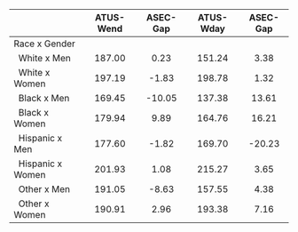 
|                      |    ATUS-Wend |     ASEC-Gap |    ATUS-Wday |     ASEC-Gap |
| -------------------- | :----------: | :----------: | :----------: | :----------: |
| Race x Gender        |              |              |              |              |
| &nbsp;&nbsp;White x Men |       187.00 |         0.23 |       151.24 |         3.38 |
| &nbsp;&nbsp;White x Women |       197.19 |        -1.83 |       198.78 |         1.32 |
| &nbsp;&nbsp;Black x Men |       169.45 |       -10.05 |       137.38 |        13.61 |
| &nbsp;&nbsp;Black x Women |       179.94 |         9.89 |       164.76 |        16.21 |
| &nbsp;&nbsp;Hispanic x Men |       177.60 |        -1.82 |       169.70 |       -20.23 |
| &nbsp;&nbsp;Hispanic x Women |       201.93 |         1.08 |       215.27 |         3.65 |
| &nbsp;&nbsp;Other x Men |       191.05 |        -8.63 |       157.55 |         4.38 |
| &nbsp;&nbsp;Other x Women |       190.91 |         2.96 |       193.38 |         7.16 |

